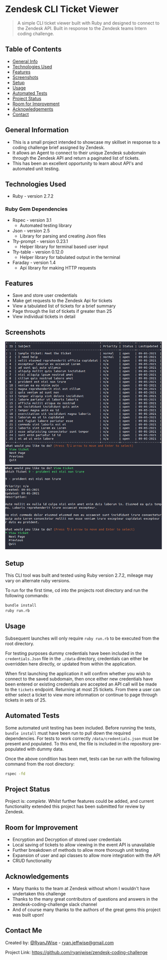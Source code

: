 # Zendesk CLI Ticket Viewer

> A simple CLI ticket viewer built with Ruby and designed to connect to the Zendesk API.
> Built in response to the Zendesk teams Intern coding challenge.

## Table of Contents

- [General Info](#general-information)
- [Technologies Used](#technologies-used)
- [Features](#features)
- [Screenshots](#screenshots)
- [Setup](#setup)
- [Usage](#usage)
- [Automated Tests](#tests)
- [Project Status](#project-status)
- [Room for Improvement](#room-for-improvement)
- [Acknowledgements](#acknowledgements)
- [Contact](#contact)

## General Information

- This is a small project intended to showcase my skillset in response to a coding challenge brief assigned by Zendesk.
- It allows an Agent to connect to their unique Zendesk subdomain through the Zendesk API and return a paginated list of tickets. 
- This has been an excellent opportunity to learn about API's and automated unit testing.

## Technologies Used

- Ruby - version 2.7.2

### Ruby Gem Dependencies

- Rspec - version 3.1
  - Automated testing library
- Json - version 2.5
  - Library for parsing and creating Json files
- Tty-prompt - version 0.23.1
  - Helper library for terminal based user input 
- Tty-table - version 0.12.0
  - Helper library for tabulated output in the terminal
- Faraday - version 1.4
  - Api library for making HTTP requests

## Features

- Save and store user credentials
- Make get requests to the Zendesk Api for tickets
- View a tabulated list of tickets for a brief summary
- Page through the list of tickets if greater than 25
- View individual tickets in detail

## Screenshots

![Screenshot of ticket list](./docs/screenshot-ticketlist.png)
![Screenshot of ticket view](./docs/screenshot-ticketview.png)


## Setup

This CLI tool was built and tested using Ruby version 2.7.2, mileage may vary on alternate ruby versions.

To run for the first time, cd into the projects root directory and run the following commands:

```sh
bundle install
ruby run.rb
```

## Usage

Subsequent launches will only require `ruby run.rb` to be executed from the root directory.

For testing purposes dummy credentials have been included in the  `credentials.Json` file in the `./data` directory, credentials can either be overridden here directly, or updated from within the application.

When first launching the application it will confirm whether you wish to connect to the saved subdomain, then once either new credentials have been entered or existing credentials are accepted an API call will be made to the `tickets` endpoint. Returning at most 25 tickets. From there a user can either select a ticket to view more information or continue to page through tickets in sets of 25.

## Automated Tests

Some automated unit testing has been included. Before running the tests, `bundle install` must have been run to pull down the required dependencies. For tests to work correctly `/data/credentials.json` must be present and populated. To this end, the file is included in the repository pre-populated with dummy data.

Once the above condition has been met, tests can be run with the following command from the root directory:

```sh
rspec -fd
```

## Project Status

Project is: _complete_. Whilst further features could be added, and current functionality extended this project has been submitted for review by Zendesk.

## Room for Improvement

- Encryption and Decryption of stored user credentials
- Local saving of tickets to allow viewing in the event API is unavailable
- Further breakdown of methods to allow more thorough unit testing
- Expansion of user and api classes to allow more integration with the API
- CRUD functionality

## Acknowledgements

- Many thanks to the team at Zendesk without whom I wouldn't have undertaken this challenge
- Thanks to the many great contributors of questions and answers in the zendesk-coding-challenge slack channel
- And of course many thanks to the authors of the great gems this project was built upon!

## Contact Me

Created by: [@RyanJWise](@RyanJWise) - ryan.jeffwise@gmail.com

Project Link: https://github.com/ryanjwise/zendesk-coding-challenge